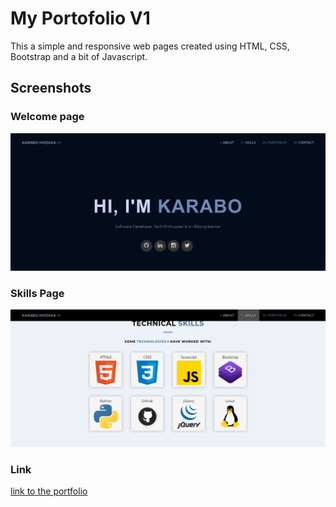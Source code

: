 # My Portofolio V1

This a simple and responsive web pages created using HTML, CSS, Bootstrap and a bit of Javascript. 

## Screenshots
### Welcome page 
![Home Page](./img/Home.png)

### Skills Page
![Home Page](./img/skills_page.png)

### Link

[link to the portfolio](https://cheerful-rolypoly-26e809.netlify.app/)
